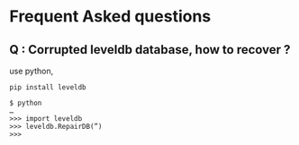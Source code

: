 # Frequent Asked questions

## Q : Corrupted leveldb database, how to recover ?

use python, 

```
pip install leveldb
```

```
$ python
…
>>> import leveldb
>>> leveldb.RepairDB(”)
>>>
```

